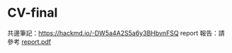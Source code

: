 # CV-final

共邊筆記：https://hackmd.io/-DW5a4A2S5a6y3BHbvnFSQ
report 報告：請參考 [report.pdf](https://github.com/ys-in-ray/computer_vision_fake_it_till_you_make_it/blob/main/report.pdf)